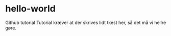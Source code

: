 # hello-world
Github tutorial
Tutorial kræver at der skrives lidt tkest her, så det må vi hellre gøre.
